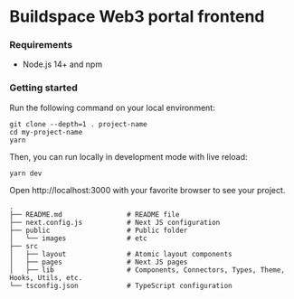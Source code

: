 # Buildspace Web3 portal frontend

### Requirements

- Node.js 14+ and npm

### Getting started

Run the following command on your local environment:

```
git clone --depth=1 . project-name
cd my-project-name
yarn
```

Then, you can run locally in development mode with live reload:

```
yarn dev
```

Open http://localhost:3000 with your favorite browser to see your project.

```
.
├── README.md                # README file
├── next.config.js           # Next JS configuration
├── public                   # Public folder
│   └── images               # etc               
├── src
│   ├── layout               # Atomic layout components
│   ├── pages                # Next JS pages
│   ├── lib                  # Components, Connectors, Types, Theme, Hooks, Utils, etc.
└── tsconfig.json            # TypeScript configuration
```